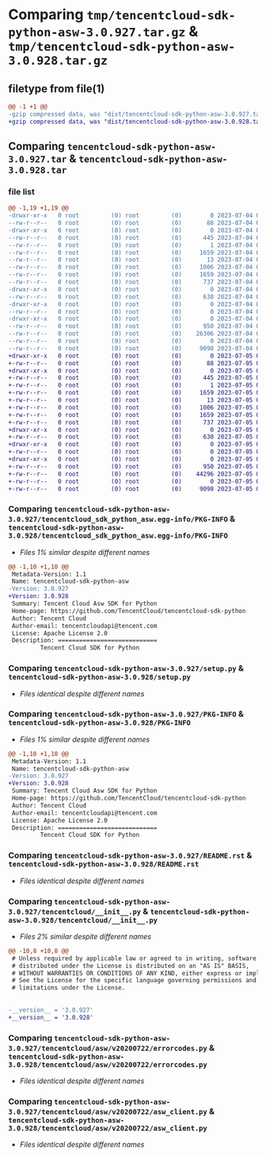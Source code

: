 # Comparing `tmp/tencentcloud-sdk-python-asw-3.0.927.tar.gz` & `tmp/tencentcloud-sdk-python-asw-3.0.928.tar.gz`

## filetype from file(1)

```diff
@@ -1 +1 @@
-gzip compressed data, was "dist/tencentcloud-sdk-python-asw-3.0.927.tar", last modified: Tue Jul  4 00:14:48 2023, max compression
+gzip compressed data, was "dist/tencentcloud-sdk-python-asw-3.0.928.tar", last modified: Wed Jul  5 00:18:44 2023, max compression
```

## Comparing `tencentcloud-sdk-python-asw-3.0.927.tar` & `tencentcloud-sdk-python-asw-3.0.928.tar`

### file list

```diff
@@ -1,19 +1,19 @@
-drwxr-xr-x   0 root         (0) root         (0)        0 2023-07-04 00:14:48.000000 tencentcloud-sdk-python-asw-3.0.927/
--rw-r--r--   0 root         (0) root         (0)       88 2023-07-04 00:14:48.000000 tencentcloud-sdk-python-asw-3.0.927/setup.cfg
-drwxr-xr-x   0 root         (0) root         (0)        0 2023-07-04 00:14:48.000000 tencentcloud-sdk-python-asw-3.0.927/tencentcloud_sdk_python_asw.egg-info/
--rw-r--r--   0 root         (0) root         (0)      445 2023-07-04 00:14:48.000000 tencentcloud-sdk-python-asw-3.0.927/tencentcloud_sdk_python_asw.egg-info/SOURCES.txt
--rw-r--r--   0 root         (0) root         (0)        1 2023-07-04 00:14:48.000000 tencentcloud-sdk-python-asw-3.0.927/tencentcloud_sdk_python_asw.egg-info/dependency_links.txt
--rw-r--r--   0 root         (0) root         (0)     1659 2023-07-04 00:14:48.000000 tencentcloud-sdk-python-asw-3.0.927/tencentcloud_sdk_python_asw.egg-info/PKG-INFO
--rw-r--r--   0 root         (0) root         (0)       13 2023-07-04 00:14:48.000000 tencentcloud-sdk-python-asw-3.0.927/tencentcloud_sdk_python_asw.egg-info/top_level.txt
--rw-r--r--   0 root         (0) root         (0)     1006 2023-07-04 00:14:48.000000 tencentcloud-sdk-python-asw-3.0.927/setup.py
--rw-r--r--   0 root         (0) root         (0)     1659 2023-07-04 00:14:48.000000 tencentcloud-sdk-python-asw-3.0.927/PKG-INFO
--rw-r--r--   0 root         (0) root         (0)      737 2023-07-04 00:14:48.000000 tencentcloud-sdk-python-asw-3.0.927/README.rst
-drwxr-xr-x   0 root         (0) root         (0)        0 2023-07-04 00:14:48.000000 tencentcloud-sdk-python-asw-3.0.927/tencentcloud/
--rw-r--r--   0 root         (0) root         (0)      630 2023-07-04 00:14:48.000000 tencentcloud-sdk-python-asw-3.0.927/tencentcloud/__init__.py
-drwxr-xr-x   0 root         (0) root         (0)        0 2023-07-04 00:14:48.000000 tencentcloud-sdk-python-asw-3.0.927/tencentcloud/asw/
--rw-r--r--   0 root         (0) root         (0)        0 2023-07-04 00:14:48.000000 tencentcloud-sdk-python-asw-3.0.927/tencentcloud/asw/__init__.py
-drwxr-xr-x   0 root         (0) root         (0)        0 2023-07-04 00:14:48.000000 tencentcloud-sdk-python-asw-3.0.927/tencentcloud/asw/v20200722/
--rw-r--r--   0 root         (0) root         (0)      950 2023-07-04 00:14:48.000000 tencentcloud-sdk-python-asw-3.0.927/tencentcloud/asw/v20200722/errorcodes.py
--rw-r--r--   0 root         (0) root         (0)    26306 2023-07-04 00:14:48.000000 tencentcloud-sdk-python-asw-3.0.927/tencentcloud/asw/v20200722/models.py
--rw-r--r--   0 root         (0) root         (0)        0 2023-07-04 00:14:48.000000 tencentcloud-sdk-python-asw-3.0.927/tencentcloud/asw/v20200722/__init__.py
--rw-r--r--   0 root         (0) root         (0)     9098 2023-07-04 00:14:48.000000 tencentcloud-sdk-python-asw-3.0.927/tencentcloud/asw/v20200722/asw_client.py
+drwxr-xr-x   0 root         (0) root         (0)        0 2023-07-05 00:18:44.000000 tencentcloud-sdk-python-asw-3.0.928/
+-rw-r--r--   0 root         (0) root         (0)       88 2023-07-05 00:18:44.000000 tencentcloud-sdk-python-asw-3.0.928/setup.cfg
+drwxr-xr-x   0 root         (0) root         (0)        0 2023-07-05 00:18:44.000000 tencentcloud-sdk-python-asw-3.0.928/tencentcloud_sdk_python_asw.egg-info/
+-rw-r--r--   0 root         (0) root         (0)      445 2023-07-05 00:18:44.000000 tencentcloud-sdk-python-asw-3.0.928/tencentcloud_sdk_python_asw.egg-info/SOURCES.txt
+-rw-r--r--   0 root         (0) root         (0)        1 2023-07-05 00:18:44.000000 tencentcloud-sdk-python-asw-3.0.928/tencentcloud_sdk_python_asw.egg-info/dependency_links.txt
+-rw-r--r--   0 root         (0) root         (0)     1659 2023-07-05 00:18:44.000000 tencentcloud-sdk-python-asw-3.0.928/tencentcloud_sdk_python_asw.egg-info/PKG-INFO
+-rw-r--r--   0 root         (0) root         (0)       13 2023-07-05 00:18:44.000000 tencentcloud-sdk-python-asw-3.0.928/tencentcloud_sdk_python_asw.egg-info/top_level.txt
+-rw-r--r--   0 root         (0) root         (0)     1006 2023-07-05 00:18:44.000000 tencentcloud-sdk-python-asw-3.0.928/setup.py
+-rw-r--r--   0 root         (0) root         (0)     1659 2023-07-05 00:18:44.000000 tencentcloud-sdk-python-asw-3.0.928/PKG-INFO
+-rw-r--r--   0 root         (0) root         (0)      737 2023-07-05 00:18:44.000000 tencentcloud-sdk-python-asw-3.0.928/README.rst
+drwxr-xr-x   0 root         (0) root         (0)        0 2023-07-05 00:18:44.000000 tencentcloud-sdk-python-asw-3.0.928/tencentcloud/
+-rw-r--r--   0 root         (0) root         (0)      630 2023-07-05 00:18:44.000000 tencentcloud-sdk-python-asw-3.0.928/tencentcloud/__init__.py
+drwxr-xr-x   0 root         (0) root         (0)        0 2023-07-05 00:18:44.000000 tencentcloud-sdk-python-asw-3.0.928/tencentcloud/asw/
+-rw-r--r--   0 root         (0) root         (0)        0 2023-07-05 00:18:44.000000 tencentcloud-sdk-python-asw-3.0.928/tencentcloud/asw/__init__.py
+drwxr-xr-x   0 root         (0) root         (0)        0 2023-07-05 00:18:44.000000 tencentcloud-sdk-python-asw-3.0.928/tencentcloud/asw/v20200722/
+-rw-r--r--   0 root         (0) root         (0)      950 2023-07-05 00:18:44.000000 tencentcloud-sdk-python-asw-3.0.928/tencentcloud/asw/v20200722/errorcodes.py
+-rw-r--r--   0 root         (0) root         (0)    44296 2023-07-05 00:18:44.000000 tencentcloud-sdk-python-asw-3.0.928/tencentcloud/asw/v20200722/models.py
+-rw-r--r--   0 root         (0) root         (0)        0 2023-07-05 00:18:44.000000 tencentcloud-sdk-python-asw-3.0.928/tencentcloud/asw/v20200722/__init__.py
+-rw-r--r--   0 root         (0) root         (0)     9098 2023-07-05 00:18:44.000000 tencentcloud-sdk-python-asw-3.0.928/tencentcloud/asw/v20200722/asw_client.py
```

### Comparing `tencentcloud-sdk-python-asw-3.0.927/tencentcloud_sdk_python_asw.egg-info/PKG-INFO` & `tencentcloud-sdk-python-asw-3.0.928/tencentcloud_sdk_python_asw.egg-info/PKG-INFO`

 * *Files 1% similar despite different names*

```diff
@@ -1,10 +1,10 @@
 Metadata-Version: 1.1
 Name: tencentcloud-sdk-python-asw
-Version: 3.0.927
+Version: 3.0.928
 Summary: Tencent Cloud Asw SDK for Python
 Home-page: https://github.com/TencentCloud/tencentcloud-sdk-python
 Author: Tencent Cloud
 Author-email: tencentcloudapi@tencent.com
 License: Apache License 2.0
 Description: ============================
         Tencent Cloud SDK for Python
```

### Comparing `tencentcloud-sdk-python-asw-3.0.927/setup.py` & `tencentcloud-sdk-python-asw-3.0.928/setup.py`

 * *Files identical despite different names*

### Comparing `tencentcloud-sdk-python-asw-3.0.927/PKG-INFO` & `tencentcloud-sdk-python-asw-3.0.928/PKG-INFO`

 * *Files 1% similar despite different names*

```diff
@@ -1,10 +1,10 @@
 Metadata-Version: 1.1
 Name: tencentcloud-sdk-python-asw
-Version: 3.0.927
+Version: 3.0.928
 Summary: Tencent Cloud Asw SDK for Python
 Home-page: https://github.com/TencentCloud/tencentcloud-sdk-python
 Author: Tencent Cloud
 Author-email: tencentcloudapi@tencent.com
 License: Apache License 2.0
 Description: ============================
         Tencent Cloud SDK for Python
```

### Comparing `tencentcloud-sdk-python-asw-3.0.927/README.rst` & `tencentcloud-sdk-python-asw-3.0.928/README.rst`

 * *Files identical despite different names*

### Comparing `tencentcloud-sdk-python-asw-3.0.927/tencentcloud/__init__.py` & `tencentcloud-sdk-python-asw-3.0.928/tencentcloud/__init__.py`

 * *Files 2% similar despite different names*

```diff
@@ -10,8 +10,8 @@
 # Unless required by applicable law or agreed to in writing, software
 # distributed under the License is distributed on an "AS IS" BASIS,
 # WITHOUT WARRANTIES OR CONDITIONS OF ANY KIND, either express or implied.
 # See the License for the specific language governing permissions and
 # limitations under the License.
 
 
-__version__ = '3.0.927'
+__version__ = '3.0.928'
```

### Comparing `tencentcloud-sdk-python-asw-3.0.927/tencentcloud/asw/v20200722/errorcodes.py` & `tencentcloud-sdk-python-asw-3.0.928/tencentcloud/asw/v20200722/errorcodes.py`

 * *Files identical despite different names*

### Comparing `tencentcloud-sdk-python-asw-3.0.927/tencentcloud/asw/v20200722/asw_client.py` & `tencentcloud-sdk-python-asw-3.0.928/tencentcloud/asw/v20200722/asw_client.py`

 * *Files identical despite different names*

